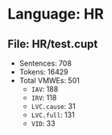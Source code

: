 Language: HR
============

## File: HR/test.cupt
* Sentences: 708
* Tokens: 16429
* Total VMWEs: 501
  * `IAV`: 188
  * `IRV`: 118
  * `LVC.cause`: 31
  * `LVC.full`: 131
  * `VID`: 33

